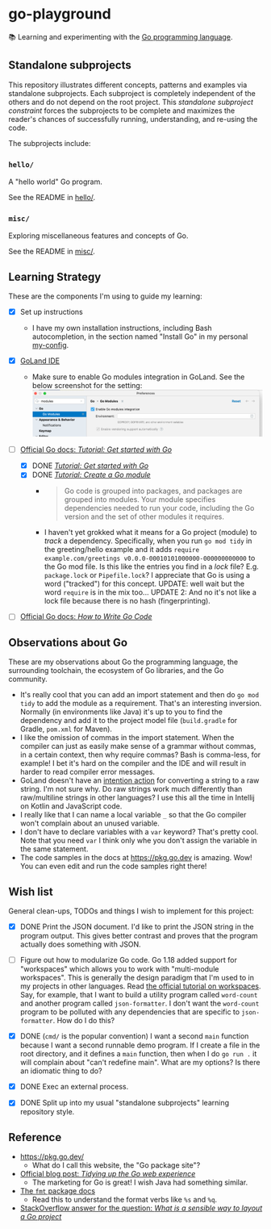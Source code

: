 # go-playground

📚 Learning and experimenting with the [Go programming language](https://golang.org/).


## Standalone subprojects

This repository illustrates different concepts, patterns and examples via standalone subprojects. Each subproject is
completely independent of the others and do not depend on the root project. This _standalone subproject constraint_
forces the subprojects to be complete and maximizes the reader's chances of successfully running, understanding, and
re-using the code.

The subprojects include:


### `hello/`

A "hello world" Go program.

See the README in [hello/](hello/).


### `misc/`

Exploring miscellaneous features and concepts of Go.

See the README in [misc/](misc/).


## Learning Strategy

These are the components I'm using to guide my learning:

* [x] Set up instructions
    * I have my own installation instructions, including Bash autocompletion, in the section named "Install Go" in my
      personal [my-config](https://github.com/dgroomes/my-config/blob/main/mac-os/MACOS_SETUP.md).
* [x] [GoLand IDE](https://www.jetbrains.com/go/)
    * Make sure to enable Go modules integration in GoLand. See the below screenshot for the setting:
      ![goland-enable-go-modules.png](goland-enable-go-modules.png)
* [ ] [Official Go docs: *Tutorial: Get started with Go*](https://golang.org/doc/tutorial/getting-started)
    * [x] DONE [*Tutorial: Get started with Go*](https://go.dev/doc/tutorial/getting-started)
    * [x] DONE [*Tutorial: Create a Go module*](https://go.dev/doc/tutorial/create-module)
      * > Go code is grouped into packages, and packages are grouped into modules. Your module specifies dependencies needed to run your code, including the Go version and the set of other modules it requires. 
      * I haven't yet grokked what it means for a Go project (module) to *track* a dependency. Specifically, when you
        run `go mod tidy` in the greeting/hello example and it adds `require example.com/greetings v0.0.0-00010101000000-000000000000`
        to the Go mod file. Is this like the entries you find in a *lock* file? E.g. `package.lock` or `Pipefile.lock`?
        I appreciate that Go is using a word ("tracked") for this concept. UPDATE: well wait but the word `require` is in
        the mix too... UPDATE 2: And no it's not like a lock file because there is no hash (fingerprinting).
* [ ] [Official Go docs: *How to Write Go Code*](https://golang.org/doc/gopath_code)


## Observations about Go

These are my observations about Go the programming language, the surrounding toolchain, the ecosystem of Go libraries,
and the Go community.

* It's really cool that you can add an import statement and then do `go mod tidy` to add the module as a requirement.
  That's an interesting inversion. Normally (in environments like Java) it's up to you to find the dependency and add it
  to the project model file (`build.gradle` for Gradle, `pom.xml` for Maven).
* I like the omission of commas in the import statement. When the compiler can just as easily make sense of a grammar
  without commas, in a certain context, then why require commas? Bash is comma-less, for example! I bet it's hard on the
  compiler and the IDE and will result in harder to read compiler error messages.
* GoLand doesn't have an [intention action](https://www.jetbrains.com/help/idea/intention-actions.html) for converting a
  string to a raw string. I'm not sure why. Do raw strings work much differently than raw/multiline strings in other
  languages? I use this all the time in Intellij on Kotlin and JavaScript code.
* I really like that I can name a local variable `_` so that the Go compiler won't complain about an unused variable.
* I don't have to declare variables with a `var` keyword? That's pretty cool. Note that you need `var` I think only whe
  you don't assign the variable in the same statement.
* The code samples in the docs at <https://pkg.go.dev> is amazing. Wow! You can even edit and run the code samples right there!


## Wish list

General clean-ups, TODOs and things I wish to implement for this project:

* [x] DONE Print the JSON document. I'd like to print the JSON string in the program output. This gives
  better contrast and proves that the program actually does something with JSON.
* [ ] Figure out how to modularize Go code. Go 1.18 added support for "workspaces" which allows you to work
  with "multi-module workspaces". This is generally the design paradigm that I'm used to in my
  projects in other languages. Read [the official tutorial on workspaces](https://go.dev/doc/tutorial/workspaces). Say,
  for example, that I want to build a utility program called `word-count` and another program called `json-formatter`.
  I don't want the `word-count` program to be polluted with any dependencies that are specific to `json-formatter`. How
  do I do this?
* [x] DONE (`cmd/` is the popular convention) I want a second `main` function because I want a second runnable demo program. If I create a file in the root
  directory, and it defines a `main` function, then when I do `go run .` it will complain about "can't redefine main".
  What are my options? Is there an idiomatic thing to do?
* [x] DONE Exec an external process.
* [x] DONE Split up into my usual "standalone subprojects" learning repository style.


## Reference

* <https://pkg.go.dev/>
    * What do I call this website, the "Go package site"?
* [Official blog post: *Tidying up the Go web experience*](https://go.dev/blog/tidy-web)
    * The marketing for Go is great! I wish Java had something similar.
* [The `fmt` package docs](https://pkg.go.dev/fmt)
    * Read this to understand the format verbs like `%s` and `%q`.  
* [StackOverflow answer for the question: *What is a sensible way to layout a Go project*](https://stackoverflow.com/a/14870666)
